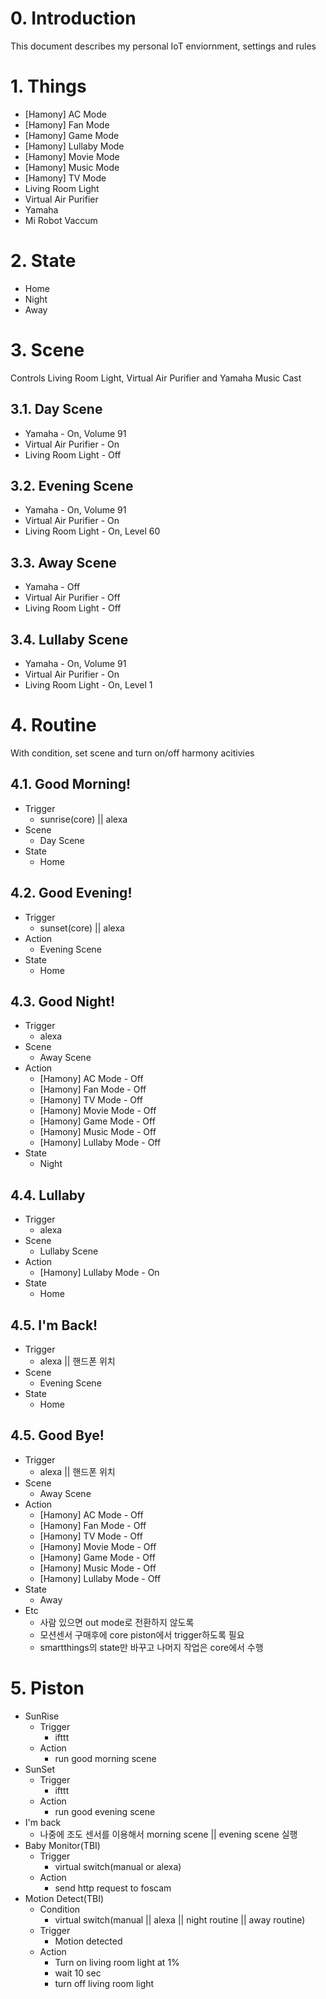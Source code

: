 # 0. Introduction
This document describes my personal IoT enviornment, settings and rules

# 1. Things
+ [Hamony] AC Mode
+ [Hamony] Fan Mode
+ [Hamony] Game Mode
+ [Hamony] Lullaby Mode
+ [Hamony] Movie Mode
+ [Hamony] Music Mode
+ [Hamony] TV Mode
+ Living Room Light
+ Virtual Air Purifier
+ Yamaha
+ Mi Robot Vaccum

# 2. State
+ Home
+ Night
+ Away

# 3. Scene
Controls Living Room Light, Virtual Air Purifier and Yamaha Music Cast

## 3.1. Day Scene
* Yamaha -  On, Volume 91
* Virtual Air Purifier - On
* Living Room Light - Off

## 3.2. Evening Scene
* Yamaha - On, Volume 91
* Virtual Air Purifier - On
* Living Room Light - On, Level 60

## 3.3. Away Scene
* Yamaha - Off
* Virtual Air Purifier - Off
* Living Room Light - Off

## 3.4. Lullaby Scene
* Yamaha - On, Volume 91
* Virtual Air Purifier - On
* Living Room Light - On, Level 1

# 4. Routine
With condition, set scene and turn on/off harmony acitivies

## 4.1. Good Morning!
* Trigger
    - sunrise(core) || alexa
* Scene
    - Day Scene
* State
    - Home

## 4.2. Good Evening!
* Trigger
    - sunset(core) || alexa
* Action
    - Evening Scene
* State
    - Home

## 4.3. Good Night!
* Trigger
    - alexa
* Scene
    - Away Scene
* Action
    - [Hamony] AC Mode - Off
    - [Hamony] Fan Mode - Off
    - [Hamony] TV Mode - Off
    - [Hamony] Movie Mode - Off
    - [Hamony] Game Mode - Off
    - [Hamony] Music Mode - Off
    - [Hamony] Lullaby Mode - Off
* State
    - Night

## 4.4. Lullaby
* Trigger
    - alexa
* Scene
    - Lullaby Scene
* Action
    - [Hamony] Lullaby Mode - On
* State
    - Home

## 4.5. I'm Back!
* Trigger
    - alexa || 핸드폰 위치
* Scene
    - Evening Scene
* State
    - Home

## 4.5. Good Bye!
* Trigger
    - alexa || 핸드폰 위치
* Scene
    - Away Scene
* Action
    - [Hamony] AC Mode - Off
    - [Hamony] Fan Mode - Off
    - [Hamony] TV Mode - Off
    - [Hamony] Movie Mode - Off
    - [Hamony] Game Mode - Off
    - [Hamony] Music Mode - Off
    - [Hamony] Lullaby Mode - Off
* State
    - Away
* Etc
    - 사람 있으면 out mode로 전환하지 않도록
    - 모션센서 구매후에 core piston에서 trigger하도록 필요
    - smartthings의 state만 바꾸고 나머지 작업은 core에서 수행

# 5. Piston
+ SunRise
    * Trigger
        - ifttt 
    * Action
        - run good morning scene
+ SunSet
    * Trigger
        - ifttt 
    * Action
        - run good evening scene
+ I'm back
    * 나중에 조도 센서를 이용해서 morning scene || evening scene 실행 
+ Baby Monitor(TBI)
    * Trigger
        - virtual switch(manual or alexa)
    * Action
        - send http request to foscam
+ Motion Detect(TBI)
    * Condition
        - virtual switch(manual || alexa || night routine || away routine)
    * Trigger
        - Motion detected
    * Action
        - Turn on living room light at 1%
        - wait 10 sec
        - turn off living room light

